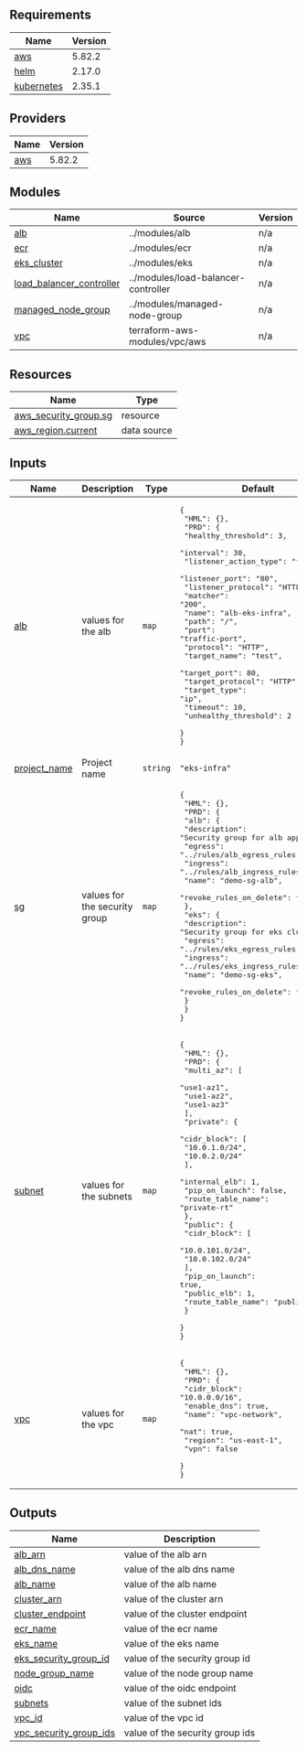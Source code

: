 ## Requirements

| Name | Version |
|------|---------|
| <a name="requirement_aws"></a> [aws](#requirement\_aws) | 5.82.2 |
| <a name="requirement_helm"></a> [helm](#requirement\_helm) | 2.17.0 |
| <a name="requirement_kubernetes"></a> [kubernetes](#requirement\_kubernetes) | 2.35.1 |

## Providers

| Name | Version |
|------|---------|
| <a name="provider_aws"></a> [aws](#provider\_aws) | 5.82.2 |

## Modules

| Name | Source | Version |
|------|--------|---------|
| <a name="module_alb"></a> [alb](#module\_alb) | ../modules/alb | n/a |
| <a name="module_ecr"></a> [ecr](#module\_ecr) | ../modules/ecr | n/a |
| <a name="module_eks_cluster"></a> [eks\_cluster](#module\_eks\_cluster) | ../modules/eks | n/a |
| <a name="module_load_balancer_controller"></a> [load\_balancer\_controller](#module\_load\_balancer\_controller) | ../modules/load-balancer-controller | n/a |
| <a name="module_managed_node_group"></a> [managed\_node\_group](#module\_managed\_node\_group) | ../modules/managed-node-group | n/a |
| <a name="module_vpc"></a> [vpc](#module\_vpc) | terraform-aws-modules/vpc/aws | n/a |

## Resources

| Name | Type |
|------|------|
| [aws_security_group.sg](https://registry.terraform.io/providers/hashicorp/aws/5.82.2/docs/resources/security_group) | resource |
| [aws_region.current](https://registry.terraform.io/providers/hashicorp/aws/5.82.2/docs/data-sources/region) | data source |

## Inputs

| Name | Description | Type | Default | Required |
|------|-------------|------|---------|:--------:|
| <a name="input_alb"></a> [alb](#input\_alb) | values for the alb | `map` | <pre>{<br>  "HML": {},<br>  "PRD": {<br>    "healthy_threshold": 3,<br>    "interval": 30,<br>    "listener_action_type": "forward",<br>    "listener_port": "80",<br>    "listener_protocol": "HTTP",<br>    "matcher": "200",<br>    "name": "alb-eks-infra",<br>    "path": "/",<br>    "port": "traffic-port",<br>    "protocol": "HTTP",<br>    "target_name": "test",<br>    "target_port": 80,<br>    "target_protocol": "HTTP",<br>    "target_type": "ip",<br>    "timeout": 10,<br>    "unhealthy_threshold": 2<br>  }<br>}</pre> | no |
| <a name="input_project_name"></a> [project\_name](#input\_project\_name) | Project name | `string` | `"eks-infra"` | no |
| <a name="input_sg"></a> [sg](#input\_sg) | values for the security group | `map` | <pre>{<br>  "HML": {},<br>  "PRD": {<br>    "alb": {<br>      "description": "Security group for alb app",<br>      "egress": "../rules/alb_egress_rules.csv",<br>      "ingress": "../rules/alb_ingress_rules.csv",<br>      "name": "demo-sg-alb",<br>      "revoke_rules_on_delete": true<br>    },<br>    "eks": {<br>      "description": "Security group for eks cluster",<br>      "egress": "../rules/eks_egress_rules.csv",<br>      "ingress": "../rules/eks_ingress_rules.csv",<br>      "name": "demo-sg-eks",<br>      "revoke_rules_on_delete": true<br>    }<br>  }<br>}</pre> | no |
| <a name="input_subnet"></a> [subnet](#input\_subnet) | values for the subnets | `map` | <pre>{<br>  "HML": {},<br>  "PRD": {<br>    "multi_az": [<br>      "use1-az1",<br>      "use1-az2",<br>      "use1-az3"<br>    ],<br>    "private": {<br>      "cidr_block": [<br>        "10.0.1.0/24",<br>        "10.0.2.0/24"<br>      ],<br>      "internal_elb": 1,<br>      "pip_on_launch": false,<br>      "route_table_name": "private-rt"<br>    },<br>    "public": {<br>      "cidr_block": [<br>        "10.0.101.0/24",<br>        "10.0.102.0/24"<br>      ],<br>      "pip_on_launch": true,<br>      "public_elb": 1,<br>      "route_table_name": "public-rt"<br>    }<br>  }<br>}</pre> | no |
| <a name="input_vpc"></a> [vpc](#input\_vpc) | values for the vpc | `map` | <pre>{<br>  "HML": {},<br>  "PRD": {<br>    "cidr_block": "10.0.0.0/16",<br>    "enable_dns": true,<br>    "name": "vpc-network",<br>    "nat": true,<br>    "region": "us-east-1",<br>    "vpn": false<br>  }<br>}</pre> | no |

## Outputs

| Name | Description |
|------|-------------|
| <a name="output_alb_arn"></a> [alb\_arn](#output\_alb\_arn) | value of the alb arn |
| <a name="output_alb_dns_name"></a> [alb\_dns\_name](#output\_alb\_dns\_name) | value of the alb dns name |
| <a name="output_alb_name"></a> [alb\_name](#output\_alb\_name) | value of the alb name |
| <a name="output_cluster_arn"></a> [cluster\_arn](#output\_cluster\_arn) | value of the cluster arn |
| <a name="output_cluster_endpoint"></a> [cluster\_endpoint](#output\_cluster\_endpoint) | value of the cluster endpoint |
| <a name="output_ecr_name"></a> [ecr\_name](#output\_ecr\_name) | value of the ecr name |
| <a name="output_eks_name"></a> [eks\_name](#output\_eks\_name) | value of the eks name |
| <a name="output_eks_security_group_id"></a> [eks\_security\_group\_id](#output\_eks\_security\_group\_id) | value of the security group id |
| <a name="output_node_group_name"></a> [node\_group\_name](#output\_node\_group\_name) | value of the node group name |
| <a name="output_oidc"></a> [oidc](#output\_oidc) | value of the oidc endpoint |
| <a name="output_subnets"></a> [subnets](#output\_subnets) | value of the subnet ids |
| <a name="output_vpc_id"></a> [vpc\_id](#output\_vpc\_id) | value of the vpc id |
| <a name="output_vpc_security_group_ids"></a> [vpc\_security\_group\_ids](#output\_vpc\_security\_group\_ids) | value of the security group ids |
